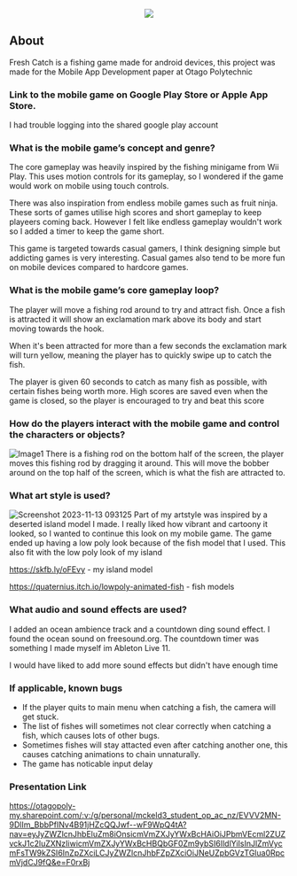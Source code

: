 <a name="Fresh-Catch">
<p align="center"><img width:100% src="https://github.com/LiamMcKenzie/Fishing-game/assets/90590068/68d08d07-6593-4cf7-9c08-f679d4493310"></p>

<a name="about"></a>
## About
Fresh Catch is a fishing game made for android devices, this project was made for the Mobile App Development paper at Otago Polytechnic

### Link to the mobile game on Google Play Store or Apple App Store.
I had trouble logging into the shared google play account

### What is the mobile game’s concept and genre?
The core gameplay was heavily inspired by the fishing minigame from Wii Play. This uses motion controls for its gameplay, so I wondered if the game would work on mobile using touch controls.

There was also inspiration from endless mobile games such as fruit ninja. These sorts of games utilise high scores and short gameplay to keep playeers coming back. However I felt like endless gameplay wouldn't work so I added a timer to keep the game short.

This game is targeted towards casual gamers, I think designing simple but addicting games is very interesting. Casual games also tend to be more fun on mobile devices compared to hardcore games.


### What is the mobile game’s core gameplay loop?
The player will move a fishing rod around to try and attract fish. Once a fish is attracted it will show an exclamation mark above its body and start moving towards the hook. 

When it's been attracted for more than a few seconds the exclamation mark will turn yellow, meaning the player has to quickly swipe up to catch the fish. 


The player is given 60 seconds to catch as many fish as possible, with certain fishes being worth more. High scores are saved even when the game is closed, so the player is encouraged to try and beat this score


### How do the players interact with the mobile game and control the characters or objects?
![Image1](https://github.com/LiamMcKenzie/Fresh-Catch/assets/90590068/3cffe0fd-91ec-4f7f-90cc-7e726ec0227f)
There is a fishing rod on the bottom half of the screen, the player moves this fishing rod by dragging it around.
This will move the bobber around on the top half of the screen, which is what the fish are attracted to. 


### What art style is used?

![Screenshot 2023-11-13 093125](https://github.com/LiamMcKenzie/Fresh-Catch/assets/90590068/7063e1ac-b71f-4fa9-847f-5ad5dc7bd2e2)
Part of my artstyle was inspired by a deserted island model I made. I really liked how vibrant and cartoony it looked, so I wanted to continue this look on my mobile game.
The game ended up having a low poly look because of the fish model that I used. This also fit with the low poly look of my island

https://skfb.ly/oFEvy - my island model

https://quaternius.itch.io/lowpoly-animated-fish - fish models

### What audio and sound effects are used?

I added an ocean ambience track and a countdown ding sound effect. I found the ocean sound on freesound.org.
The countdown timer was something I made myself im Ableton Live 11.

I would have liked to add more sound effects but didn't have enough time

### If applicable, known bugs
- If the player quits to main menu when catching a fish, the camera will get stuck.
- The list of fishes will sometimes not clear correctly when catching a fish, which causes lots of other bugs.
- Sometimes fishes will stay attacted even after catching another one, this causes catching animations to chain unnaturally.
- The game has noticable input delay

### Presentation Link
https://otagopoly-my.sharepoint.com/:v:/g/personal/mckeld3_student_op_ac_nz/EVVV2MN-9DlIm_BbbPfINv4B91jHZcQQJwf--wF9WpQ4tA?nav=eyJyZWZlcnJhbEluZm8iOnsicmVmZXJyYWxBcHAiOiJPbmVEcml2ZUZvckJ1c2luZXNzIiwicmVmZXJyYWxBcHBQbGF0Zm9ybSI6IldlYiIsInJlZmVycmFsTW9kZSI6InZpZXciLCJyZWZlcnJhbFZpZXciOiJNeUZpbGVzTGlua0RpcmVjdCJ9fQ&e=F0rxBj

